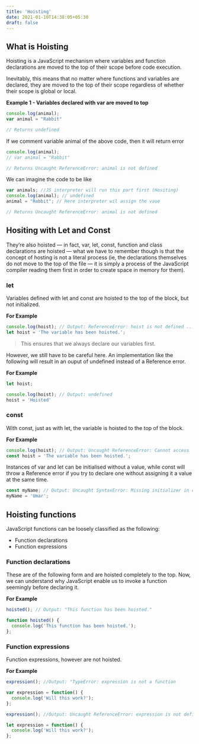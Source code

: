 ```yaml
---
title: 'Hoisting'
date: 2021-01-10T14:38:05+05:30
draft: false
---
```


## What is Hoisting

Hoisting is a JavaScript mechanism where variables and function declarations are moved to the top of their scope before code execution.

Inevitably, this means that no matter where functions and variables are declared, they are moved to the top of their scope regardless of whether their scope is global or local.

**Example 1 - Variables declared with var are moved to top**

```javascript
console.log(animal);
var animal = "Rabbit"

// Returns undefined
```

If we comment variable animal of the above code, then it will return error

```javascript
console.log(animal);
// var animal = "Rabbit"

// Returns Uncaught ReferenceError: animal is not defined
```
We can imagine the code to be like

```javascript
var animals; //JS interpreter will run this part first (Hositing)
console.log(animal); // undefined
animal = "Rabbit"; // Here interpreter wil assign the vaue

// Returns Uncaught ReferenceError: animal is not defined
```
## Hositing with Let and Const

They’re also hoisted — in fact, var, let, const, function and class declarations are hoisted — what we have to remember though is that the concept of hosting is not a literal process (ie, the declarations themselves do not move to the top of the file — it is simply a process of the JavaScript compiler reading them first in order to create space in memory for them).

### let

Variables defined with let and const are hoisted to the top of the block, but not initialized.

**For Example**

```javascript
console.log(hoist); // Output: ReferenceError: hoist is not defined ...
let hoist = 'The variable has been hoisted.';
```

> This ensures that we always declare our variables first.

However, we still have to be careful here. An implementation like the following will result in an ouput of undefined instead of a Reference error.

**For Example**

```javascript
let hoist;

console.log(hoist); // Output: undefined
hoist = 'Hoisted'
```

### const

With const, just as with let, the variable is hoisted to the top of the block.

**For Example**

```javascript
console.log(hoist); // Output: Uncaught ReferenceError: Cannot access 'hoist' before initialization
const hoist = 'The variable has been hoisted.';
```

Instances of var and let can be initialised without a value, while const will throw a Reference error if you try to declare one without assigning it a value at the same time.

```javascript
const myName; // Output: Uncaught SyntaxError: Missing initializer in const declaration
myName = 'Umar';
```

## Hoisting functions

JavaScript functions can be loosely classified as the following:

* Function declarations
* Function expressions

### Function declarations

These are of the following form and are hoisted completely to the top. Now, we can understand why JavaScript enable us to invoke a function seemingly before declaring it.

**For Example**

```javascript
hoisted(); // Output: "This function has been hoisted."

function hoisted() {
  console.log('This function has been hoisted.');
};
```

### Function expressions

Function expressions, however are not hoisted.

**For Example**

```javascript
expression(); //Output: "TypeError: expression is not a function

var expression = function() {
  console.log('Will this work?');
};

expression(); //Output: Uncaught ReferenceError: expression is not defined

let expression = function() {
  console.log('Will this work?');
};
```

